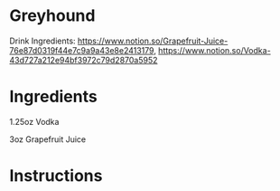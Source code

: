 # Greyhound

Drink Ingredients: https://www.notion.so/Grapefruit-Juice-76e87d0319f44e7c9a9a43e8e2413179, https://www.notion.so/Vodka-43d727a212e94bf3972c79d2870a5952

# Ingredients

1.25oz Vodka

3oz Grapefruit Juice

# Instructions